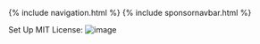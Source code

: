 {% include navigation.html %}
{% include sponsornavbar.html %}

Set Up MIT License:
![image](https://user-images.githubusercontent.com/89219486/159780557-bbdc4de6-afcd-435a-8a89-f80fc60ccc6b.png)
